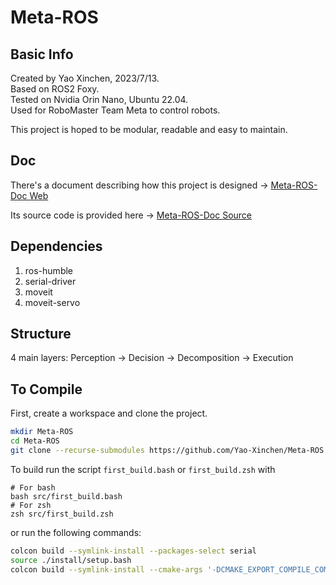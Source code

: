 # Meta-ROS

## Basic Info

Created by Yao Xinchen, 2023/7/13. \
Based on ROS2 Foxy. \
Tested on Nvidia Orin Nano, Ubuntu 22.04. \
Used for RoboMaster Team Meta to control robots.

This project is hoped to be modular, readable and easy to maintain.

## Doc

There's a document describing how this project is designed -> 
[Meta-ROS-Doc Web](https://yao-xinchen.github.io/Meta-ROS-Doc/meta-ros.html)

Its source code is provided here ->
[Meta-ROS-Doc Source](https://github.com/Yao-Xinchen/Meta-ROS-Doc)

## Dependencies

1. ros-humble
2. serial-driver
3. moveit
4. moveit-servo

## Structure

4 main layers: Perception -> Decision -> Decomposition -> Execution

## To Compile

First, create a workspace and clone the project.

```Bash
mkdir Meta-ROS
cd Meta-ROS
git clone --recurse-submodules https://github.com/Yao-Xinchen/Meta-ROS src
```

To build run the script `first_build.bash` or `first_build.zsh` with

```Shell
# For bash
bash src/first_build.bash
# For zsh
zsh src/first_build.zsh
```

or run the following commands:

```Bash
colcon build --symlink-install --packages-select serial
source ./install/setup.bash
colcon build --symlink-install --cmake-args '-DCMAKE_EXPORT_COMPILE_COMMANDS=On'
```

